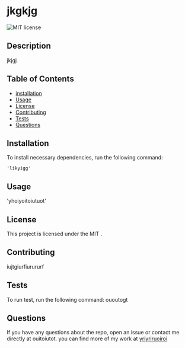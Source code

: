 # jkgkjg
  ![MIT license](https://img.shields.io/badge/license-MIT-blue)
  ## Description 
  
  jkjgj 

  ## Table of Contents
  * [installation](#installation)
  * [Usage](#usage)
  * [License](#license)
  * [Contributing](#contributing)
  * [Tests](#tests)
  * [Questions](#questions)
  
  ## Installation
  To install necessary dependencies, run the following command:
  ```
  'likyigg'
  ```
  ## Usage
  


  'yhoiyoitoiutuot\'

  ## License
  
This project is licensed under the MIT 
.

  ## Contributing
  
iujtgiurfiurururf 


  ## Tests
  
To run test, run the following command: ououtogt


  ## Questions
  
If you have any questions about the repo, open an issue or contact me directly at ouitoiutot. you can find more of my work at [yriyriruoiroi](https://github.com/yriyriruoiroi)

